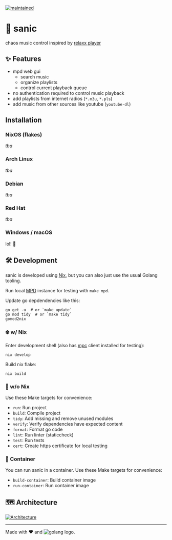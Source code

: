 [![maintained](https://img.shields.io/maintenance/yes/2024)]()

# 🦔 sanic

chaos music control inspired by [relaxx player][relaxx]

## ✨ Features

- mpd web gui
  - search music
  - organize playlists
  - control current playback queue
- no authentication required to control music playback
- add playlists from internet radios (`*.m3u`, `*.pls`)
- add music from other sources like youtube (`youtube-dl`)

## Installation

### NixOS (flakes)

_tba_

### Arch Linux

_tba_

### Debian

_tba_

### Red Hat

_tba_

### Windows / macOS

lol! 🤣

## 🛠️ Development

sanic is developed using [Nix][nix], but you can also just use the usual Golang tooling.

Run local [MPD][mpd] instance for testing with `make mpd`.

Update go depdendencies like this:

```shell
go get -u  # or `make update`
go mod tidy  # or `make tidy`
gomod2nix
```

### ❄️ w/ Nix

Enter development shell (also has [mpc][mpc] client installed for testing):

```shell
nix develop
```

Build nix flake:

```shell
nix build
```

### 🐧 w/o Nix

Use these Make targets for convenience:

- `run`: Run project
- `build`: Compile project
- `tidy`: Add missing and remove unused modules
- `verify`: Verify dependencies have expected content
- `format`: Format go code
- `lint`: Run linter (staticcheck)
- `test`: Run tests
- `cert`: Create https certificate for local testing

### 🐳 Container

You can run sanic in a container. Use these Make targets for convenience:

- `build-container`: Build container image
- `run-container`: Run container image

## 🗺️ Architecture

[![Architecture](https://git.berlin.ccc.de/cccb/sanic/raw/branch/main/architecture.drawio.svg)](https://app.diagrams.net/?mode=git.berlin.ccc.de#Hcccb%2Fsanic%2Fmain%2Farchitecture.drawio.svg)

---

Made with ❤️ and ![golang logo][golang].

[relaxx]: http://relaxx.dirk-hoeschen.de/
[nix]: https://nixos.org/manual/nix/stable/
[golang]: https://go.dev/images/favicon-gopher.svg
[mpd]: https://musicpd.org/
[mpc]: https://www.musicpd.org/clients/mpc/
